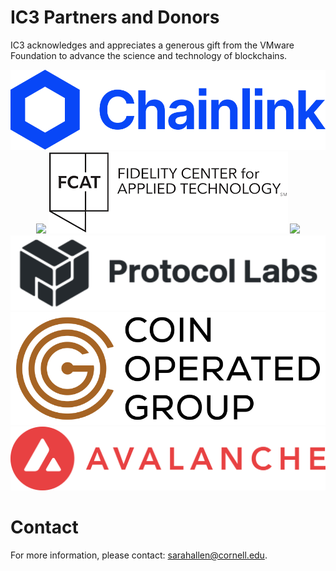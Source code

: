 # IC3 Partners and Donors

IC3 acknowledges and appreciates a generous gift from the VMware
Foundation to advance the science and technology of blockchains.

<div class="ui small images" align="center">
	<img class="ui image sponsor logo" id="chainlink" src="images/partners/chainlink.png">
	<img class="ui image sponsor logo" id="ethereum" src="images/partners/ethereum.png">
	<img class="ui image sponsor logo" id="fidelity fcat" src="images/partners/FCAT logo.png">
 	<img class="ui image sponsor logo" id="jpm" src="images/partners/jpm.png">
	<img class="ui image sponsor logo" id="protocollabs" src="images/partners/protocol-labs.png">
	<img class="ui image sponsor logo" id="cog" src="images/partners/COG.png">
	<img class="ui image sponsor logo" id="avalabs" src="images/partners/Avalanche.png">
</div>



# Contact

For more information, please contact: [sarahallen@cornell.edu](mailto:sarahallen@cornell.edu).
